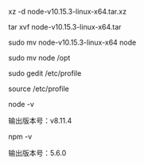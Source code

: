 xz -d node-v10.15.3-linux-x64.tar.xz 

tar xvf node-v10.15.3-linux-x64.tar

sudo mv node-v10.15.3-linux-x64 node

sudo mv node /opt

sudo gedit /etc/profile

source /etc/profile

node -v

输出版本号：v8.11.4

npm -v

输出版本号：5.6.0